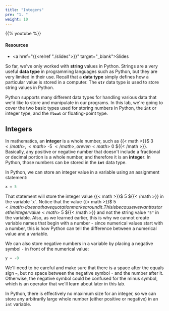 ```yaml
---
title: "Integers"
pre: "1. "
weight: 10
---
```


<!-- EAV raw complete -->

{{% youtube  %}}

#### Resources

* <a href="{{<relref "./slides">}}" target="_blank">Slides</a>

So far, we've only worked with **string** values in Python. Strings are a very useful **data type** in programming languages such as Python, but they are very limited in their use. Recall that a **data type** simply defines how a particular value is stored in a computer. The **`str`** data type is used to store string values in Python. 

Python supports many different data types for handling various data that we'd like to store and manipulate in our programs. In this lab, we're going to cover the two basic types used for storing numbers in Python, the **`int`** or integer type, and the **`float`** or floating-point type. 

## Integers

In mathematics, an **integer** is a whole number, such as {{< math >}}$ 3 ${{< /math >}}, {{< math >}}$ -5 ${{< /math >}}, or even {{< math >}}$ 0 ${{< /math >}}. Basically, any positive or negative number that doesn't include a fractional or decimal portion is a whole number, and therefore it is an **integer**. In Python, those numbers can be stored in the **`int`** data type. 

In Python, we can store an integer value in a variable using an assignment statement:

```python
x = 5
```

That statement will store the integer value {{< math >}}$ 5 ${{< /math >}} in the variable `x`. Notice that the value {{< math >}}$ 5 ${{< /math >}} does not have quotation marks around it. This is because we want to store the integer value {{< math >}}$ 5 ${{< /math >}} and not the string value `"5"` in the variable. Also, as we learned earlier, this is why we cannot create variable names that begin with a number - since numerical values start with a number, this is how Python can tell the difference between a numerical value and a variable. 

We can also store negative numbers in a variable by placing a negative symbol `-` in front of the numerical value:

```python
y = -8
```

We'll need to be careful and make sure that there is a space after the equals sign `=`, but no space between the negative symbol `-` and the number after it. Otherwise, the negative symbol could be confused for the minus symbol, which is an operator that we'll learn about later in this lab.

In Python, there is effectively no maximum size for an integer, so we can store any arbitrarily large whole number (either positive or negative) in an `int` variable. 